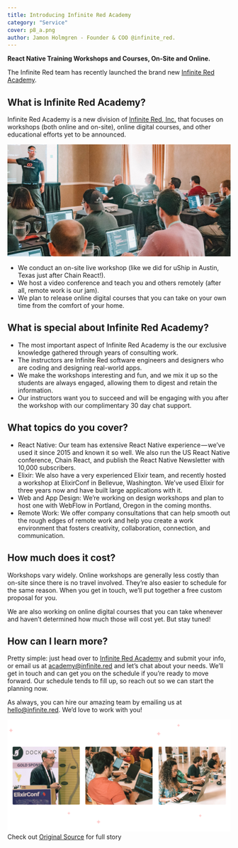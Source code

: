 ```yaml
---
title: Introducing Infinite Red Academy
category: "Service"
cover: p8_a.png
author: Jamon Holmgren - Founder & COO @infinite_red.
---
```


**React Native Training Workshops and Courses, On-Site and Online.**

The Infinite Red team has recently launched the brand new [Infinite Red Academy](https://academy.infinite.red/).

## What is Infinite Red Academy?

Infinite Red Academy is a new division of [Infinite Red, Inc.](https://infinite.red/) that focuses on workshops (both online and on-site), online digital courses, and other educational efforts yet to be announced.

![infinite_red](./p8_b.png)

- We conduct an on-site live workshop (like we did for uShip in Austin, Texas just after Chain React!).
- We host a video conference and teach you and others remotely (after all, remote work is our jam).
- We plan to release online digital courses that you can take on your own time from the comfort of your home.

## What is special about Infinite Red Academy?

- The most important aspect of Infinite Red Academy is the our exclusive knowledge gathered through years of consulting work.
- The instructors are Infinite Red software engineers and designers who are coding and designing real-world apps.
- We make the workshops interesting and fun, and we mix it up so the students are always engaged, allowing them to digest and retain the information.
- Our instructors want you to succeed and will be engaging with you after the workshop with our complimentary 30 day chat support.

## What topics do you cover?

- React Native: Our team has extensive React Native experience — we’ve used it since 2015 and known it so well. We also run the US React Native conference, Chain React, and publish the React Native Newsletter with 10,000 subscribers.
- Elixir: We also have a very experienced Elixir team, and recently hosted a workshop at ElixirConf in Bellevue, Washington. We’ve used Elixir for three years now and have built large applications with it.
- Web and App Design: We’re working on design workshops and plan to host one with WebFlow in Portland, Oregon in the coming months.
- Remote Work: We offer company consultations that can help smooth out the rough edges of remote work and help you create a work environment that fosters creativity, collaboration, connection, and communication.

## How much does it cost?

Workshops vary widely. Online workshops are generally less costly than on-site since there is no travel involved. They’re also easier to schedule for the same reason. When you get in touch, we’ll put together a free custom proposal for you.

We are also working on online digital courses that you can take whenever and haven’t determined how much those will cost yet. But stay tuned!

## How can I learn more?

Pretty simple: just head over to [Infinite Red Academy](https://academy.infinite.red/) and submit your info, or email us at academy@infinite.red and let’s chat about your needs. We’ll get in touch and can get you on the schedule if you’re ready to move forward. Our schedule tends to fill up, so reach out so we can start the planning now.

As always, you can hire our amazing team by emailing us at hello@infinite.red. We’d love to work with you!

![infinite_red](./p8_c.png)
Check out [Original Source](https://shift.infinite.red/introducing-infinite-red-academy-7d4428f03470) for full story
